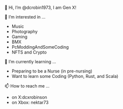 👋 Hi, I’m @dcrobin1973, I am Gen X!

👀 I’m interested in ...
- Music
- Photography
- Gaming
- BMX
- PcModdingAndSomeCoding
- NFTS and Crypto

🌱 I’m currently learning ...
- Preparing to be a Nurse (in pre-nursing)
- Want to learn some Coding (Python, Rust, and Scala)

📫 How to reach me ...
- on X:dcxrobinson
- on Xbox: nektar73
